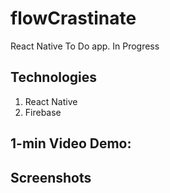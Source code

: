 # flowCrastinate
React Native To Do app. In Progress

## Technologies
1. React Native
2. Firebase


## 1-min Video Demo:





## Screenshots



